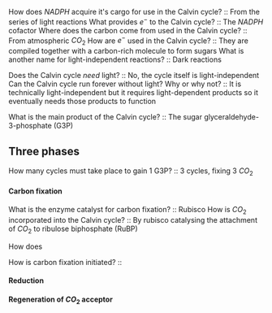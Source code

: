 

How does $NADPH$ acquire it's cargo for use in the Calvin cycle? :: From the series of light reactions 
What provides $e^{-}$ to the Calvin cycle? :: The $NADPH$ cofactor
Where does the carbon come from used in the Calvin cycle? :: From atmospheric $CO_{2}$
How are $e^{-}$ used in the Calvin cycle? :: They are compiled together with a carbon-rich molecule to form sugars
What is another name for light-independent reactions? :: Dark reactions

Does the Calvin cycle *need* light? :: No, the cycle itself is light-independent
Can the Calvin cycle run forever without light? Why or why not? :: It is technically light-independent but it requires light-dependent products so it eventually needs those products to function

What is the main product of the Calvin cycle? :: The sugar glyceraldehyde-3-phosphate (G3P)

## Three phases
How many cycles must take place to gain 1 G3P? :: 3 cycles, fixing 3 $CO_{2}$

#### Carbon fixation
What is the enzyme catalyst for carbon fixation? :: Rubisco
How is $CO_{2}$ incorporated into the Calvin cycle? :: By rubisco catalysing the attachment of $CO_{2}$ to ribulose biphosphate (RuBP)

How does 

How is carbon fixation initiated? :: 

#### Reduction


#### Regeneration of $CO_{2}$ acceptor

